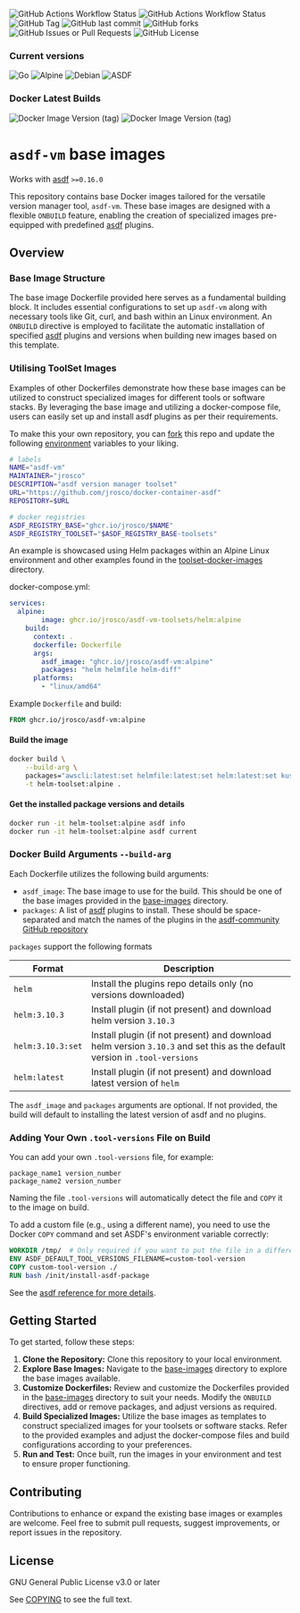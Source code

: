 ![GitHub Actions Workflow Status](https://img.shields.io/github/actions/workflow/status/jrosco/docker-container-asdf/docker-push.yaml?label=PUSHED&style=for-the-badge) ![GitHub Actions Workflow Status](https://img.shields.io/github/actions/workflow/status/jrosco/docker-container-asdf/docker-build.yaml?label=TEST&style=for-the-badge) ![GitHub Tag](https://img.shields.io/github/v/tag/jrosco/docker-container-asdf?style=for-the-badge) ![GitHub last commit](https://img.shields.io/github/last-commit/jrosco/docker-container-asdf?display_timestamp=author&style=for-the-badge) ![GitHub forks](https://img.shields.io/github/forks/jrosco/docker-container-asdf?style=for-the-badge) ![GitHub Issues or Pull Requests](https://img.shields.io/github/issues-pr/jrosco/docker-container-asdf?style=for-the-badge) ![GitHub License](https://img.shields.io/github/license/jrosco/docker-container-asdf?style=for-the-badge)

### Current versions
![Go](https://img.shields.io/endpoint?url=https://raw.githubusercontent.com/jrosco/docker-container-asdf/refs/heads/main/docs/badges/golang.json)
![Alpine](https://img.shields.io/endpoint?url=https://raw.githubusercontent.com/jrosco/docker-container-asdf/refs/heads/main/docs/badges/alpine.json)
![Debian](https://img.shields.io/endpoint?url=https://raw.githubusercontent.com/jrosco/docker-container-asdf/refs/heads/main/docs/badges/debian.json)
![ASDF](https://img.shields.io/endpoint?url=https://raw.githubusercontent.com/jrosco/docker-container-asdf/refs/heads/main/docs/badges/asdf.json)

### Docker Latest Builds
![Docker Image Version (tag)](https://img.shields.io/docker/v/asdfvm/asdf/debian?sort=date&style=for-the-badge&label=Docker&color=red)
![Docker Image Version (tag)](https://img.shields.io/docker/v/asdfvm/asdf/alpine?sort=date&style=for-the-badge&label=Docker)

# `asdf-vm` base images

Works with [asdf] `>=0.16.0`

This repository contains base Docker images tailored for the versatile version manager tool, `asdf-vm`. These base images are designed with a flexible `ONBUILD` feature, enabling the creation of specialized images pre-equipped with predefined [asdf] plugins.

## Overview

### Base Image Structure

The base image Dockerfile provided here serves as a fundamental building block. It includes essential configurations to set up `asdf-vm` along with necessary tools like Git, curl, and bash within an Linux environment. An `ONBUILD` directive is employed to facilitate the automatic installation of specified [asdf] plugins and versions when building new images based on this template.

### Utilising ToolSet Images

Examples of other Dockerfiles demonstrate how these base images can be utilized to construct specialized images for different tools or software stacks. By leveraging the base image and utilizing a docker-compose file, users can easily set up and install asdf plugins as per their requirements.

To make this your own repository, you can [fork](https://github.com/jrosco/docker-container-asdf/fork) this repo and update the following [environment] variables to your liking.

```bash
# labels
NAME="asdf-vm"
MAINTAINER="jrosco"
DESCRIPTION="asdf version manager toolset"
URL="https://github.com/jrosco/docker-container-asdf"
REPOSITORY=$URL

# docker registries
ASDF_REGISTRY_BASE="ghcr.io/jrosco/$NAME"
ASDF_REGISTRY_TOOLSET="$ASDF_REGISTRY_BASE-toolsets"
```

An example is showcased using Helm packages within an Alpine Linux environment and other examples found in the [toolset-docker-images] directory.

docker-compose.yml:

```yaml
services:
  alpine:
        image: ghcr.io/jrosco/asdf-vm-toolsets/helm:alpine
    build:
      context: .
      dockerfile: Dockerfile
      args:
        asdf_image: "ghcr.io/jrosco/asdf-vm:alpine"
        packages: "helm helmfile helm-diff"
      platforms:
        - "linux/amd64"
```

Example `Dockerfile` and build:

```dockerfile
FROM ghcr.io/jrosco/asdf-vm:alpine
```

#### Build the image

```bash
docker build \
    --build-arg \
    packages="awscli:latest:set helmfile:latest:set helm:latest:set kustomize:latest:set" \
    -t helm-toolset:alpine .
```

#### Get the installed package versions and details

```bash
docker run -it helm-toolset:alpine asdf info
docker run -it helm-toolset:alpine asdf current
```

### Docker Build Arguments `--build-arg`

Each Dockerfile utilizes the following build arguments:

- `asdf_image`: The base image to use for the build. This should be one of the base images provided in the [base-images] directory.
- `packages`: A list of [asdf] plugins to install. These should be space-separated and match the names of the plugins in the [asdf-community GitHub repository](https://github.com/asdf-community)

`packages` support the following formats

| Format            | Description                                                                                                                   |
| ---               | ---                                                                                                                           |
| `helm`            | Install the plugins repo details only (no versions downloaded)                                                                |
| `helm:3.10.3`     | Install plugin (if not present) and download helm version `3.10.3`                                                            |
| `helm:3.10.3:set` | Install plugin (if not present) and download helm version `3.10.3` and set this as the default version in `.tool-versions`    |
| `helm:latest`     | Install plugin (if not present) and download latest version of `helm`                                                         |

The `asdf_image`  and `packages` arguments are optional. If not provided, the build will default to installing the latest version of asdf and no plugins.

### Adding Your Own `.tool-versions` File on Build

You can add your own `.tool-versions` file, for example:

```text
package_name1 version_number
package_name2 version_number
```

Naming the file `.tool-versions` will automatically detect the file and `COPY` it to the image on build.

To add a custom file (e.g., using a different name), you need to use the Docker `COPY` command and set ASDF's environment variable correctly:

```dockerfile
WORKDIR /tmp/  # Only required if you want to put the file in a different location from the default `/asdf/`
ENV ASDF_DEFAULT_TOOL_VERSIONS_FILENAME=custom-tool-version
COPY custom-tool-version ./
RUN bash /init/install-asdf-package
```
See the [asdf reference for more details](https://asdf-vm.com/manage/configuration.html#tool-versions).

## Getting Started

To get started, follow these steps:

1. **Clone the Repository:** Clone this repository to your local environment.
2. **Explore Base Images:** Navigate to the [base-images] directory to explore the base images available.
3. **Customize Dockerfiles:** Review and customize the Dockerfiles provided in the [base-images] directory to suit your needs. Modify the `ONBUILD` directives, add or remove packages, and adjust versions as required.
4. **Build Specialized Images:** Utilize the base images as templates to construct specialized images for your toolsets or software stacks. Refer to the provided examples and adjust the docker-compose files and build configurations according to your preferences.
5. **Run and Test:** Once built, run the images in your environment and test to ensure proper functioning.

## Contributing

Contributions to enhance or expand the existing base images or examples are welcome. Feel free to submit pull requests, suggest improvements, or report issues in the repository.

## License

GNU General Public License v3.0 or later

See [COPYING](COPYING) to see the full text.

[asdf]: https://asdf-vm.com/
[base-images]: https://github.com/jrosco/docker-container-asdf/tree/main/base-images
[toolset-docker-images]: https://github.com/jrosco/docker-container-asdf/tree/main/toolset-docker-images
[environment]: https://github.com/jrosco/docker-container-asdf/blob/main/config/environment
